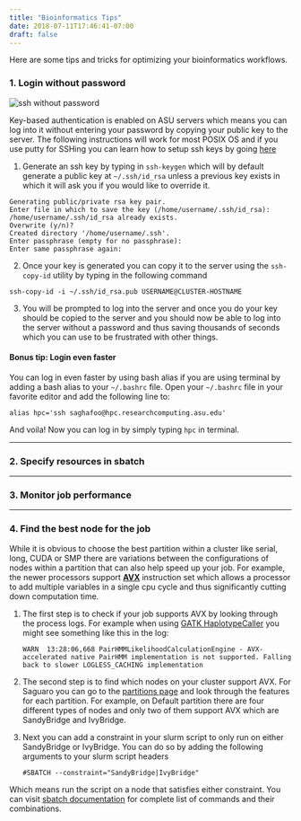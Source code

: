 ```yaml
---
title: "Bioinformatics Tips"
date: 2018-07-11T17:46:41-07:00
draft: false
---
```


Here are some tips and tricks for optimizing your bioinformatics workflows. 

### 1. Login without password

![ssh without password]( /~saghafoo/images/guides/ssh-without-password.gif "ssh without password") 

Key-based authentication is enabled on ASU servers which means you can log into it without entering your password by copying your public key to the server. The following instructions will work for most POSIX OS and if you use putty for SSHing you can learn how to setup ssh keys by going [here](https://www.digitalocean.com/community/tutorials/how-to-create-ssh-keys-with-putty-to-connect-to-a-vps)

1. Generate an ssh key by typing in `ssh-keygen` which will by default generate a public key at `~/.ssh/id_rsa` unless a previous key exists in which it will ask you if you would like to override it. 

```
Generating public/private rsa key pair.
Enter file in which to save the key (/home/username/.ssh/id_rsa):
/home/username/.ssh/id_rsa already exists.
Overwrite (y/n)?
Created directory '/home/username/.ssh'.
Enter passphrase (empty for no passphrase):
Enter same passphrase again: 
```

2. Once your key is generated you can copy it to the server using the `ssh-copy-id` utility by typing in the following command 

```
ssh-copy-id -i ~/.ssh/id_rsa.pub USERNAME@CLUSTER-HOSTNAME
```

3. You will be prompted to log into the server and once you do your key should be copied to the server and you should now be able to log into the server without a password and thus saving thousands of seconds which you can use to be frustrated with other things.

#### Bonus tip: Login even faster
You can log in even faster by using bash alias if you are using terminal by adding a bash alias to your `~/.bashrc` file. Open your `~/.bashrc` file in your favorite editor and add the following line to:

```
alias hpc='ssh saghafoo@hpc.researchcomputing.asu.edu'
```

And voila! Now you can log in by simply typing `hpc` in terminal.

---

### 2. Specify resources in sbatch



---
### 3. Monitor job performance


---

### 4. Find the best node for the job

While it is obvious to choose the best partition within a cluster like serial, long, CUDA or SMP there are variations between the configurations of nodes within a partition that can also help speed up your job. For example, the newer processors support [**AVX**](https://en.wikipedia.org/wiki/Advanced_Vector_Extensions) instruction set which allows a processor to add multiple variables in a single cpu cycle and thus significantly cutting down computation time. 

1. The first step is to check if your job supports AVX by looking through the process logs. For example when using [GATK HaplotypeCaller](https://software.broadinstitute.org/gatk/documentation/tooldocs/4.0.5.0/org_broadinstitute_hellbender_tools_walkers_haplotypecaller_HaplotypeCaller.php) you might see something like this in the log:

    ``` 
    WARN  13:28:06,668 PairHMMLikelihoodCalculationEngine - AVX-accelerated native PairHMM implementation is not supported. Falling back to slower LOGLESS_CACHING implementation 
    ```
2. The second step is to find which nodes on your cluster support AVX. For Saguaro you can go to the [partitions page](https://rcstatus.asu.edu/saguaro/howto/partitions.php) and look through the features for each partition. For example, on Default partition there are four different types of nodes and only two of them support AVX which are SandyBridge and IvyBridge.

3. Next you can add a constraint in your slurm script to only run on either SandyBridge or IvyBridge. You can do so by adding the following arguments to your slurm script headers

    ```
    #SBATCH --constraint="SandyBridge|IvyBridge"
    ```
Which means run the script on a node that satisfies either constraint. You can visit [sbatch documentation](https://slurm.schedmd.com/sbatch.html) for complete list of commands and their combinations.